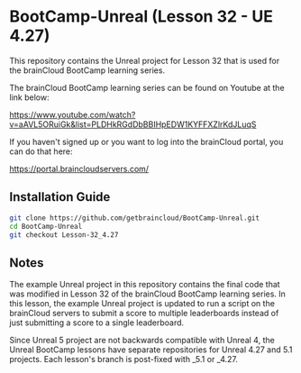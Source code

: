# BootCamp-Unreal (Lesson 32 - UE 4.27)

This repository contains the Unreal project for Lesson 32 that is used for the brainCloud BootCamp learning series.

The brainCloud BootCamp learning series can be found on Youtube at the link below:

https://www.youtube.com/watch?v=aAVL5ORuiGk&list=PLDHkRGdDbBBIHpEDW1KYFFXZlrKdJLuqS


If you haven't signed up or you want to log into the brainCloud portal, you can do that here:

https://portal.braincloudservers.com/


## Installation Guide

```bash
git clone https://github.com/getbraincloud/BootCamp-Unreal.git
cd BootCamp-Unreal
git checkout Lesson-32_4.27
```

## Notes

The example Unreal project in this repository contains the final code that was modified in Lesson 32 of the brainCloud BootCamp learning series. In this lesson, the example Unreal project is updated to run a script on the brainCloud servers to submit a score to multiple leaderboards instead of just submitting a score to a single leaderboard.

Since Unreal 5 project are not backwards compatible with Unreal 4, the Unreal BootCamp lessons have separate repositories for Unreal 4.27 and 5.1 projects. Each lesson's branch is post-fixed with _5.1 or _4.27.
